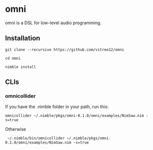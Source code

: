 # **omni**

omni is a DSL for low-level audio programming.

## **Installation**

    git clone --recursive https://github.com/vitreo12/omni
    
    cd omni

    nimble install

## **CLIs**

### **omnicollider**

If you have the .nimble folder in your path, run this:

    omnicollider ~/.nimble/pkgs/omni-0.1.0/omni/examples/NimSaw.nim -s=true

Otherwise

     ~/.nimble/bin/omnicollider ~/.nimble/pkgs/omni-0.1.0/omni/examples/NimSaw.nim -s=true
